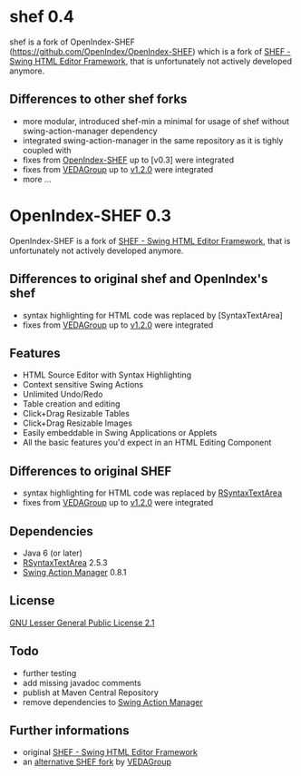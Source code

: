 shef 0.4
==================

shef is a fork of OpenIndex-SHEF (https://github.com/OpenIndex/OpenIndex-SHEF) which is a fork of [SHEF - Swing HTML Editor Framework](http://shef.sourceforge.net/), that is unfortunately not actively developed anymore.

Differences to other shef forks
-------------------------------

* more modular, introduced shef-min a minimal for usage of shef without swing-action-manager dependency
* integrated swing-action-manager in the same repository as it is tighly coupled with
* fixes from [OpenIndex-SHEF](https://github.com/VEDAGroup/SHEF) up to [v0.3] were integrated
* fixes from [VEDAGroup](https://github.com/VEDAGroup/SHEF) up to [v1.2.0](https://github.com/VEDAGroup/SHEF/tree/c2d0286703c45030c71c27ab816124872511a944) were integrated
* more ...



OpenIndex-SHEF 0.3
==================

OpenIndex-SHEF is a fork of [SHEF - Swing HTML Editor Framework](http://shef.sourceforge.net/), that is unfortunately not actively developed anymore.

Differences to original shef and OpenIndex's shef
----------------------------

* syntax highlighting for HTML code was replaced by [SyntaxTextArea]
* fixes from [VEDAGroup](https://github.com/VEDAGroup/SHEF) up to [v1.2.0](https://github.com/VEDAGroup/SHEF/tree/c2d0286703c45030c71c27ab816124872511a944) were integrated


Features
--------

* HTML Source Editor with Syntax Highlighting
* Context sensitive Swing Actions
* Unlimited Undo/Redo
* Table creation and editing
* Click+Drag Resizable Tables
* Click+Drag Resizable Images
* Easily embeddable in Swing Applications or Applets
* All the basic features you'd expect in an HTML Editing Component


Differences to original SHEF
----------------------------

* syntax highlighting for HTML code was replaced by [RSyntaxTextArea](http://fifesoft.com/rsyntaxtextarea/)
* fixes from [VEDAGroup](https://github.com/VEDAGroup/SHEF) up to [v1.2.0](https://github.com/VEDAGroup/SHEF/tree/c2d0286703c45030c71c27ab816124872511a944) were integrated


Dependencies
------------

* Java 6 (or later)
* [RSyntaxTextArea](http://fifesoft.com/rsyntaxtextarea/) 2.5.3
* [Swing Action Manager](https://java.net/projects/sam) 0.8.1


License
-------

[GNU Lesser General Public License 2.1](http://www.gnu.org/licenses/lgpl-2.1-standalone.html)


Todo
----

* further testing
* add missing javadoc comments
* publish at Maven Central Repository
* remove dependencies to [Swing Action Manager](https://java.net/projects/sam)


Further informations
--------------------

* original [SHEF - Swing HTML Editor Framework](http://shef.sourceforge.net/)
* an [alternative SHEF fork](https://github.com/VEDAGroup/SHEF) by [VEDAGroup](https://github.com/VEDAGroup)
